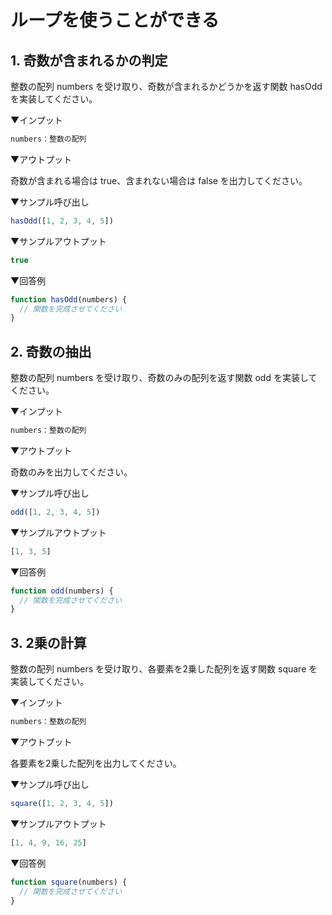 # ループを使うことができる

## 1. 奇数が含まれるかの判定

整数の配列 numbers を受け取り、奇数が含まれるかどうかを返す関数 hasOdd を実装してください。

▼インプット

```js
numbers：整数の配列
```

▼アウトプット

奇数が含まれる場合は true、含まれない場合は false を出力してください。

▼サンプル呼び出し

```js
hasOdd([1, 2, 3, 4, 5])
```

▼サンプルアウトプット

```js
true
```

▼回答例

```js
function hasOdd(numbers) {
  // 関数を完成させてください
}
```

## 2. 奇数の抽出

整数の配列 numbers を受け取り、奇数のみの配列を返す関数 odd を実装してください。

▼インプット

```js
numbers：整数の配列
```

▼アウトプット

奇数のみを出力してください。

▼サンプル呼び出し

```js
odd([1, 2, 3, 4, 5])
```

▼サンプルアウトプット

```js
[1, 3, 5]
```

▼回答例

```js
function odd(numbers) {
  // 関数を完成させてください
}
```

## 3. 2乗の計算

整数の配列 numbers を受け取り、各要素を2乗した配列を返す関数 square を実装してください。

▼インプット

```js
numbers：整数の配列
```

▼アウトプット

各要素を2乗した配列を出力してください。

▼サンプル呼び出し

```js
square([1, 2, 3, 4, 5])
```

▼サンプルアウトプット

```js
[1, 4, 9, 16, 25]
```

▼回答例

```js
function square(numbers) {
  // 関数を完成させてください
}
```